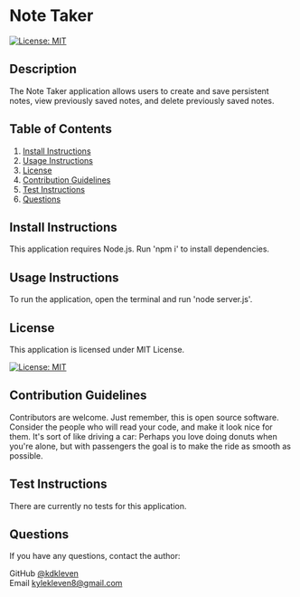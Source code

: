 
# Note Taker

[![License: MIT](https://img.shields.io/badge/License-MIT-yellow.svg)](https://opensource.org/licenses/MIT)
    
## Description

The Note Taker application allows users to create and save persistent notes, view previously saved notes, and delete previously saved notes.
      
## Table of Contents
1. [Install Instructions](#install-instructions)
2. [Usage Instructions](#usage-instructions)
3. [License](#license)
4. [Contribution Guidelines](#contribution-guidelines)
5. [Test Instructions](#test-instructions)
6. [Questions](#questions)

## Install Instructions

This application requires Node.js. Run 'npm i' to install dependencies.
  
## Usage Instructions

To run the application, open the terminal and run 'node server.js'.


## License
  
This application is licensed under MIT License.
     
[![License: MIT](https://img.shields.io/badge/License-MIT-yellow.svg)](https://opensource.org/licenses/MIT)
    

## Contribution Guidelines

Contributors are welcome. Just remember, this is open source software. Consider the people who will read your code, and make it look nice for them. It's sort of like driving a car: Perhaps you love doing donuts when you're alone, but with passengers the goal is to make the ride as smooth as possible.

## Test Instructions

There are currently no tests for this application.

## Questions

If you have any questions, contact the author:  

GitHub [@kdkleven](https://github.com/kdkleven)  
Email [kylekleven8@gmail.com](mailto:kylekleven8@gmail.com)
